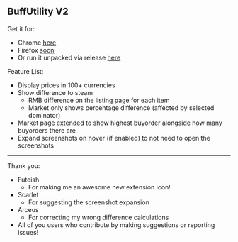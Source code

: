 ## BuffUtility V2

Get it for:
* Chrome [here](https://chrome.google.com/webstore/detail/buff-utility/gfjnmalnjjmjahaddeaamlkeliginpaf)
* Firefox [soon]()
* Or run it unpacked via release [here](https://github.com/PenguiniVogel/BuffUtility/releases/latest)

Feature List:
* Display prices in 100+ currencies
* Show difference to steam
    * RMB difference on the listing page for each item
    * Market only shows percentage difference (affected by selected dominator)
* Market page extended to show highest buyorder alongside how many buyorders there are
* Expand screenshots on hover (if enabled) to not need to open the screenshots

---

Thank you:
* Futeish
    * For making me an awesome new extension icon!
* Scarlet
    * For suggesting the screenshot expansion
* Arceus
    * For correcting my wrong difference calculations
* All of you users who contribute by making suggestions or reporting issues!
